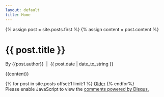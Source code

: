 ```yaml
---
layout: default
title: Home
---
```


<div class="blog-index">  
  {% assign post = site.posts.first %}
  {% assign content = post.content %}
    <h1 class="post-title">{{ post.title }}</h1>
  <div class="post-author">By {{post.author}}</h2>&nbsp;&nbsp;|&nbsp;&nbsp;{{ post.date | date_to_string }}</div>

  {{content}}

</div>

<div class="pagination">
{% for post in site.posts offset:1 limit:1 %}
	<a class="pagination-item older" href="{{ post.url | prepend: site.baseurl }}">Older</a>
{% endfor%}
</div>

<div id="disqus_thread"></div>
<script type="text/javascript">
/* * * CONFIGURATION VARIABLES: EDIT BEFORE PASTING INTO YOUR WEBPAGE * * */
var disqus_shortname = 'theruqahproject'; // required: Zeynep Akay
var disqus_identifier = '{{ post.permalink }}';
/* * * DON'T EDIT BELOW THIS LINE * * */
(function() {
var dsq = document.createElement('script'); dsq.type = 'text/javascript'; dsq.async = true;
dsq.src = '//' + disqus_shortname + '.disqus.com/embed.js';
(document.getElementsByTagName('head')[0] || document.getElementsByTagName('body')[0]).appendChild(dsq);
})();
</script>
<noscript>Please enable JavaScript to view the <a href="http://disqus.com/?ref_noscript">comments powered by Disqus.</a></noscript>
